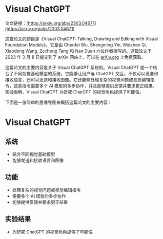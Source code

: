 # Visual ChatGPT

论文链接：[https://arxiv.org/abs/2303.04671](https://arxiv.org/abs/2303.04671)

这篇论文的题目是《Visual ChatGPT: Talking, Drawing and Editing with Visual Foundation Models》，它是由 Chenfei Wu, Shengming Yin, Weizhen Qi, Xiaodong Wang, Zecheng Tang 和 Nan Duan 六位作者撰写的。这篇论文于 2023 年 3 月 8 日提交到了 arXiv 网站上，可以在 [arXiv.org](https://arxiv.org/abs/2303.04671) 上免费获取。

这篇论文的主要内容是关于 Visual ChatGPT 系统的。Visual ChatGPT 是一个结合了不同视觉基础模型的系统，它能够让用户与 ChatGPT 交互，不仅可以发送和接收语言，还可以发送和接收图像。它还能够处理复杂的视觉问题或视觉编辑指令，这些指令需要多个 AI 模型的多步协作，并且能够提供反馈并要求更正结果。实验表明，Visual ChatGPT 为研究 ChatGPT 的视觉角色提供了可能性。

下面是一张简单的思维导图来概括这篇论文的主要内容：

# Visual ChatGPT

## 系统
- 结合不同视觉基础模型
- 能够发送和接收语言和图像

## 功能
- 处理复杂的视觉问题或视觉编辑指令
- 需要多个 AI 模型的多步协作
- 能够提供反馈并要求更正结果

## 实验结果
- 为研究 ChatGPT 的视觉角色提供了可能性
